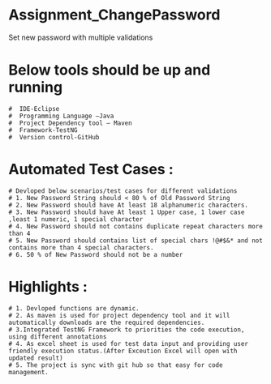 # Assignment_ChangePassword
Set new password with multiple validations

# Below tools should be up and running
    #  IDE-Eclipse
    #  Programming Language –Java
    #  Project Dependency tool – Maven
    #  Framework-TestNG
    #  Version control-GitHub

# Automated Test Cases :

	# Devloped below scenarios/test cases for different validations
	# 1. New Password String should < 80 % of Old Password String
	# 2. New Password should have At least 18 alphanumeric characters.
	# 3. New Password should have At least 1 Upper case, 1 lower case ,least 1 numeric, 1 special character
	# 4. New Password should not contains duplicate repeat characters more than 4
	# 5. New Password should contains list of special chars !@#$&* and not contains more than 4 special characters.
	# 6. 50 % of New Password should not be a number



# Highlights :
	# 1. Devloped functions are dynamic.
  	# 2. As maven is used for project dependency tool and it will automatically downloads are the required dependencies.
   	# 3.Integrated TestNG Framework to priorities the code execution, using different annotations 
   	# 4. As excel sheet is used for test data input and providing user friendly execution status.(After Exceution Excel will open with updated result)
   	# 5. The project is sync with git hub so that easy for code management.
